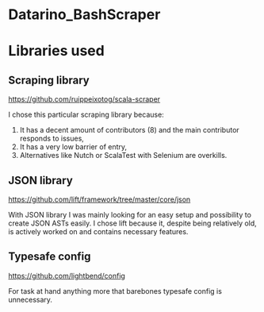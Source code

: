 # Datarino_BashScraper

Libraries used
====================

Scraping library
---------------------
https://github.com/ruippeixotog/scala-scraper

I chose this particular scraping library because:
1) It has a decent amount of contributors (8) and the main contributor responds to issues,
2) It has a very low barrier of entry,
3) Alternatives like Nutch or ScalaTest with Selenium are overkills.

JSON library
---------------------
https://github.com/lift/framework/tree/master/core/json

With JSON library I was mainly looking for an easy setup and possibility to create JSON ASTs easily.
I chose lift because it, despite being relatively old, is actively worked on and contains necessary features.

Typesafe config
---------------------
https://github.com/lightbend/config

For task at hand anything more that barebones typesafe config is unnecessary.
